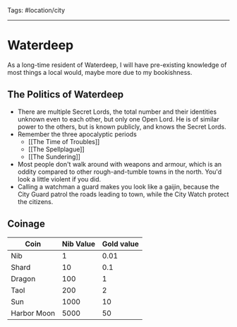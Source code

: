 Tags: #location/city

---

# Waterdeep

As a long-time resident of Waterdeep, I will have pre-existing knowledge of most things a local would, maybe more due to my bookishness.

## The Politics of Waterdeep

- There are multiple Secret Lords, the total number and their identities unknown even to each other, but only one Open Lord. He is of similar power to the others, but is known publicly, and knows the Secret Lords.
- Remember the three apocalyptic periods
    - [[The Time of Troubles]]
    - [[The Spellplague]]
    - [[The Sundering]]
- Most people don't walk around with weapons and armour, which is an oddity compared to other rough-and-tumble towns in the north. You'd look a little violent if you did.
- Calling a watchman a guard makes you look like a gaijin, because the City Guard patrol the roads leading to town, while the City Watch protect the citizens.

## Coinage

| Coin        | Nib Value | Gold value |
| ----------- | --------- | ---------- |
| Nib         | 1         | 0.01       |
| Shard       | 10        | 0.1        |
| Dragon      | 100       | 1          |
| Taol        | 200       | 2          |
| Sun         | 1000      | 10         |
| Harbor Moon | 5000      | 50         |
